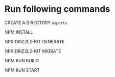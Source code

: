 # Run following commands

CREATE A DIRECTORY ```exports```

NPM INSTALL

NPX DRIZZLE-KIT GENERATE

NPX DRIZZLE-KIT MIGRATE

NPM RUN BUILD

NPM RUN START
